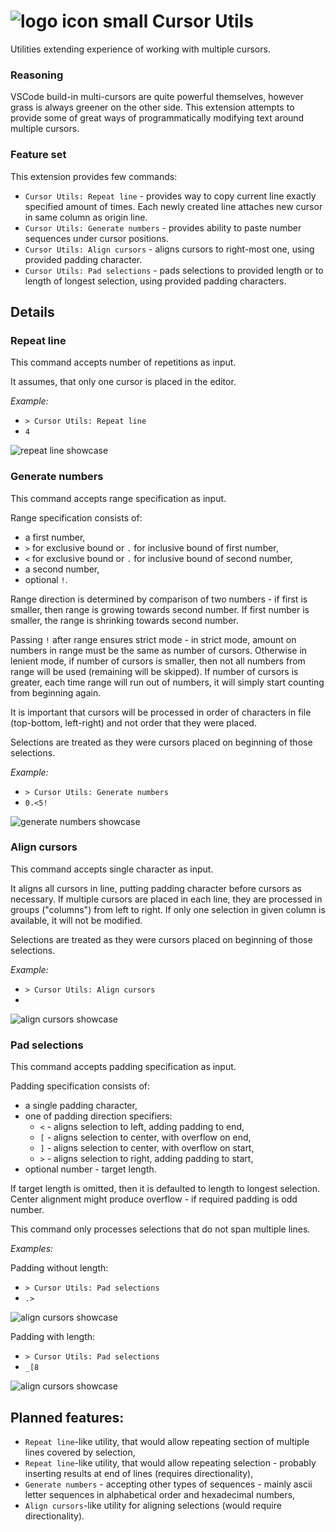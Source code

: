 # ![logo icon small](https://github.com/ScheiBig-Productions/Cursor-Utils/blob/main/img/icon/icon_sm.png?raw=true) Cursor Utils
Utilities extending experience of working with multiple cursors.

### Reasoning

VSCode build-in multi-cursors are quite powerful themselves, however grass is always greener on the other side.
This extension attempts to provide some of great ways of programmatically modifying text around multiple cursors.

### Feature set

This extension provides few commands:

- `Cursor Utils: Repeat line` - provides way to copy current line exactly specified amount of times.
  Each newly created line attaches new cursor in same column as origin line.
- `Cursor Utils: Generate numbers` - provides ability to paste number sequences under cursor positions.
- `Cursor Utils: Align cursors` - aligns cursors to right-most one, using provided padding character.
- `Cursor Utils: Pad selections` - pads selections to provided length or to length of longest selection, using provided padding characters.

## Details

### Repeat line

This command accepts number of repetitions as input.

It assumes, that only one cursor is placed in the editor.

*Example:*
- `> Cursor Utils: Repeat line` 
- `4`

![repeat line showcase](https://github.com/ScheiBig-Productions/Cursor-Utils/blob/main/img/examples/repeat_line.png?raw=true)

### Generate numbers

This command accepts range specification as input.

Range specification consists of:
- a first number,
- `>` for exclusive bound or `.` for inclusive bound of first number,
- `<` for exclusive bound or `.` for inclusive bound of second number,
- a second number,
- optional `!`.

Range direction is determined by comparison of two numbers - if first is smaller, then range is growing towards second number.
If first number is smaller, the range is shrinking towards second number.

Passing `!` after range ensures strict mode - in strict mode, amount on numbers in range must be the same as number of cursors.
Otherwise in lenient mode, if number of cursors is smaller, then not all numbers from range will be used (remaining will be skipped).
If number of cursors is greater, each time range will run out of numbers, it will simply start counting from beginning again.

It is important that cursors will be processed in order of characters in file (top-bottom, left-right) and not order that they were placed.

Selections are treated as they were cursors placed on beginning of those selections.

*Example:*
- `> Cursor Utils: Generate numbers` 
- `0.<5!`

![generate numbers showcase](https://github.com/ScheiBig-Productions/Cursor-Utils/blob/main/img/examples/generate_numbers.png?raw=true)

### Align cursors

This command accepts single character as input.

It aligns all cursors in line, putting padding character before cursors as necessary.
If multiple cursors are placed in each line, they are processed in groups ("columns") from left to right.
If only one selection in given column is available, it will not be modified.

Selections are treated as they were cursors placed on beginning of those selections.

*Example:*
- `> Cursor Utils: Align cursors`
- ` `

![align cursors showcase](https://github.com/ScheiBig-Productions/Cursor-Utils/blob/main/img/examples/align_cursors.png?raw=true)

### Pad selections

This command accepts padding specification as input.

Padding specification consists of:
- a single padding character,
- one of padding direction specifiers:
  - `<` - aligns selection to left, adding padding to end,
  - `[` - aligns selection to center, with overflow on end,
  - `]` - aligns selection to center, with overflow on  start,
  - `>` - aligns selection to right, adding padding to start,
- optional number - target length.

If target length is omitted, then it is defaulted to length to longest selection.
Center alignment might produce overflow - if required padding is odd number.

This command only processes selections that do not span multiple lines.

*Examples:*

Padding without length:
- `> Cursor Utils: Pad selections`
- `.>`

![align cursors showcase](https://github.com/ScheiBig-Productions/Cursor-Utils/blob/main/img/examples/pad_selections-1.png?raw=true)

Padding with length:
- `> Cursor Utils: Pad selections`
- `_[8`

![align cursors showcase](https://github.com/ScheiBig-Productions/Cursor-Utils/blob/main/img/examples/pad_selections-2.png?raw=true)

## Planned features:

- `Repeat line`-like utility, that would allow repeating section of multiple lines covered by selection,
- `Repeat line`-like utility, that would allow repeating selection - probably inserting results at end of lines (requires directionality),
- `Generate numbers` - accepting other types of sequences - mainly ascii letter sequences in alphabetical order and hexadecimal numbers,
- `Align cursors`-like utility for aligning selections (would require directionality).
